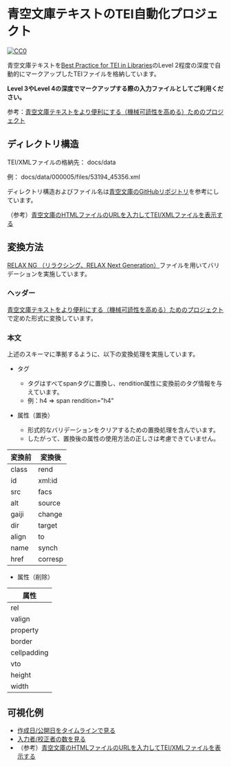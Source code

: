 # 青空文庫テキストのTEI自動化プロジェクト

[![CC0](http://i.creativecommons.org/p/zero/1.0/88x31.png "CC0")](http://creativecommons.org/publicdomain/zero/1.0/deed.ja)

青空文庫テキストを[Best Practice for TEI in Libraries](http://www.tei-c.org/SIG/Libraries/teiinlibraries/4.0.0/bptl-driver.html)のLevel 2程度の深度で自動的にマークアップしたTEIファイルを格納しています。

**Level 3やLevel 4の深度でマークアップする際の入力ファイルとしてご利用ください。**

参考：[青空文庫テキストをより便利にする（機械可読性を高める）ためのプロジェクト](https://github.com/TEI-EAJ/aozora_tei)

## ディレクトリ構造

TEI/XMLファイルの格納先： docs/data

例： docs/data/000005/files/53194_45356.xml

ディレクトリ構造およびファイル名は[青空文庫のGitHubリポジトリ](https://github.com/aozorabunko/aozorabunko)を参考にしています。

（参考）[青空文庫のHTMLファイルのURLを入力してTEI/XMLファイルを表示する](https://tei-eaj.github.io/auto_aozora_tei/html/)

## 変換方法

[RELAX NG （リラクシング、RELAX Next Generation）](http://www.tei-c.org/release/xml/tei/custom/schema/relaxng/tei_all.rng)ファイルを用いてバリデーションを実施しています。


### ヘッダー

[青空文庫テキストをより便利にする（機械可読性を高める）ためのプロジェクト](https://github.com/TEI-EAJ/aozora_tei)で定めた形式に変換しています。

### 本文

上述のスキーマに準拠するように、以下の変換処理を実施しています。

* タグ
    * タグはすべてspanタグに置換し、rendition属性に変換前のタグ情報を与えています。
    * 例：h4   =>   span rendition="h4"

* 属性（置換）
    * 形式的なバリデーションをクリアするための置換処理を含んでいます。
    * したがって、置換後の属性の使用方法の正しさは考慮できていません。

| 変換前 | 変換後 |
----|---- 
| class | rend |
| id | xml:id |
| src | facs |
| alt | source |
| gaiji | change |
| dir | target |
| align | to |
| name | synch |
| href | corresp |

* 属性（削除）

| 属性 | 
----|
| rel | 
| valign | 
| property |
| border |
| cellpadding |
| vto |
| height |
| width | 

## 可視化例

* [作成日/公開日をタイムラインで見る](https://tei-eaj.github.io/auto_aozora_tei/html/timeline.html)
* [入力者/校正者の数を見る](https://tei-eaj.github.io/auto_aozora_tei/html/stats.html)
* （参考）[青空文庫のHTMLファイルのURLを入力してTEI/XMLファイルを表示する](https://tei-eaj.github.io/auto_aozora_tei/html/)